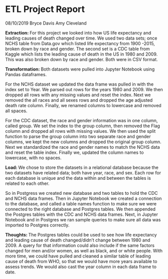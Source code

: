 # ETL Project Report
08/10/2019
Bryce Davis
Amy Cleveland 

<strong> Extraction: </strong> 
For this project we looked into how US life expectancy and leading causes of death changed over time. We used two data sets; once NCHS table from Data.gov which listed life expectancy from 1900 -2015, broken down by race and gender. The second set is a CDC table from Kaggle which lists the leading cause of death in the US in 1980 and 2009. This was also broken down by race and gender. Both were in CSV format. 

 <strong>Transformation: </strong>
Both datasets were pulled into Jupyter Notebook using Pandas dataframes. 

For the NCHS dataset we updated the data frame was pulled in with the index set to Year. We parsed out rows for the years 1980 and 2009. We then dropped all rows with any missing values and reset the index. Next we removed the all races and all sexes rows and dropped the age adjusted death rate column. Finally, we renamed columns to lowercase and removed all spaces. 

For the CDC dataset, the race and gender information was in one column, called group. We set the index to the group column, then removed the Flag column and dropped all rows with missing values. We then used the split function to parse the group column into two separate race and gender columns, we kept the new columns and dropped the original group column. Next we standardized the race and gender names to match the NCHS data and reset the table index. Finally we, updated the column names to lowercase, with no spaces. 

<strong> Load: </strong>
We chose to store the datasets in a relational database because the two datasets have related data; both have year, race, and sex. Each row for each database is unique and the data within and between the tables is related to each other.  

So in Postgress we created new database and two tables to hold the CDC and NCHS data frames. Then in Jupyter Notebook we created a connection to the database,  and called a table names function to make sure we were connected to the right database and Postgres tables.  We then appended the Postgres tables with the CDC and NCHS data frames. Next, in Jupyter Notebook and in Postgres we ran sample queries to make sure all data was imported to Postgres correctly. 

<strong> Thoughts: </strong>
The Postgres tables could be used to see how life expectancy and leading cause of death changed/didn’t change between 1980 and 2009. A query for that information could also include if the same factors changed for men and/or women, as well as black, and or white people. With more time, we could have pulled and cleaned a similar table of leading cause of death from WHO, so that we would have more years available to assess trends. We would also cast the year column in each data frame to date.

